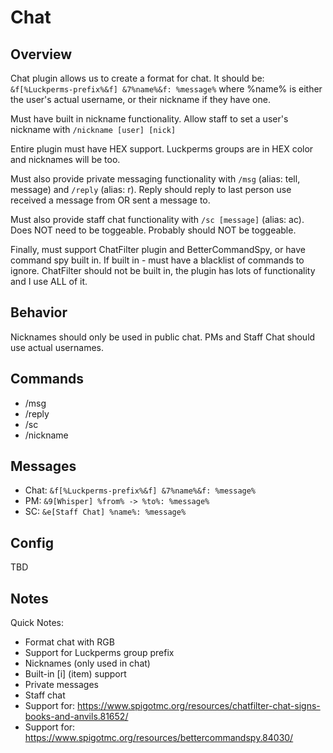 # Chat

## Overview

Chat plugin allows us to create a format for chat. It should be: `&f[%Luckperms-prefix%&f] &7%name%&f: %message%` where %name% is either the user's actual username, or their nickname if they have one.

Must have built in nickname functionality. Allow staff to set a user's nickname with `/nickname [user] [nick]`

Entire plugin must have HEX support. Luckperms groups are in HEX color and nicknames will be too.

Must also provide private messaging functionality with `/msg` (alias: tell, message) and `/reply` (alias: r). Reply should reply to last person use received a message from OR sent a message to.

Must also provide staff chat functionality with `/sc [message]` (alias: ac). Does NOT need to be toggeable. Probably should NOT be toggeable.

Finally, must support ChatFilter plugin and BetterCommandSpy, or have command spy built in. If built in - must have a blacklist of commands to ignore. ChatFilter should not be built in, the plugin has lots of functionality and I use ALL of it.

## Behavior

Nicknames should only be used in public chat. PMs and Staff Chat should use actual usernames.

## Commands

- \/msg
- \/reply
- \/sc
- \/nickname

## Messages

- Chat: `&f[%Luckperms-prefix%&f] &7%name%&f: %message%`
- PM: `&9[Whisper] %from% -> %to%: %message%`
- SC: `&e[Staff Chat] %name%: %message%`

## Config

TBD

## Notes

Quick Notes:

- Format chat with RGB
- Support for Luckperms group prefix
- Nicknames (only used in chat)
- Built-in [i] (item) support
- Private messages
- Staff chat
- Support for: https://www.spigotmc.org/resources/chatfilter-chat-signs-books-and-anvils.81652/
- Support for: https://www.spigotmc.org/resources/bettercommandspy.84030/
